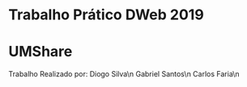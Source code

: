 # Trabalho Prático DWeb 2019
# UMShare

Trabalho Realizado por:
  Diogo Silva\n
  Gabriel Santos\n
  Carlos Faria\n

